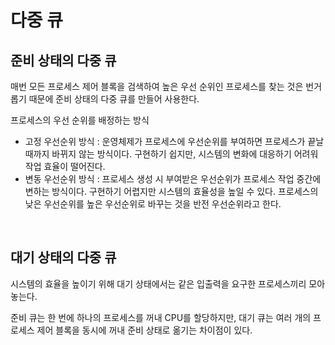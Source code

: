 # 다중 큐

## 준비 상태의 다중 큐

매번 모든 프로세스 제어 블록을 검색하여 높은 우선 순위인 프로세스를 찾는 것은 번거롭기 때문에 준비 상태의 다중 큐를 만들어 사용한다. 

프로세스의 우선 순위를 배정하는 방식

- 고정 우선순위 방식 : 운영체제가 프로세스에 우선순위를 부여하면 프로세스가 끝날 때까지 바뀌지 않는 방식이다. 구현하기 쉽지만, 시스템의 변화에 대응하기 어려워 작업 효율이 떨어진다. 
- 변동 우선순위 방식 : 프로세스 생성 시 부여받은 우선순위가 프로세스 작업 중간에 변하는 방식이다. 구현하기 어렵지만 시스템의 효율성을 높일 수 있다. 프로세스의 낮은 우선순위를 높은 우선순위로 바꾸는 것을 반전 우선순위라고 한다.

<br>



## 대기 상태의 다중 큐

시스템의 효율을 높이기 위해 대기 상태에서는 같은 입출력을 요구한 프로세스끼리 모아놓는다.

준비 큐는 한 번에 하나의 프로세스를 꺼내 CPU를 할당하지만, 대기 큐는 여러 개의 프로세스 제어 블록을 동시에 꺼내 준비 상태로 옮기는 차이점이 있다.